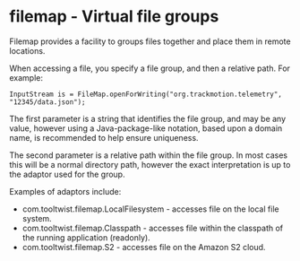 filemap - Virtual file groups
=============================

Filemap provides a facility to groups files together and place them in remote locations.

When accessing a file, you specify a file group, and then a relative path. For example:

    InputStream is = FileMap.openForWriting("org.trackmotion.telemetry", "12345/data.json");

The first parameter is a string that identifies the file group, and may be any value, however using a Java-package-like notation, based upon a domain name, is recommended to help ensure uniqueness.

The second parameter is a relative path within the file group. In most cases this will be a normal directory path, however the exact interpretation is up to the adaptor used for the group.

Examples of adaptors include:

* com.tooltwist.filemap.LocalFilesystem - accesses file on the local file system.
* com.tooltwist.filemap.Classpath - accesses file within the classpath of the running application (readonly).
* com.tooltwist.filemap.S2 - accesses file on the Amazon S2 cloud.


